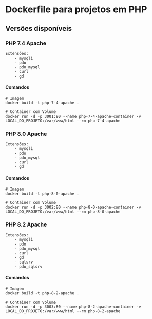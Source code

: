 # Dockerfile para projetos em PHP

## Versões disponíveis

### PHP 7.4 Apache

    Extensões:
        - mysqli
        - pdo
        - pdo_mysql
        - curl
        - gd

#### Comandos

```docker
# Imagem
docker build -t php-7-4-apache .

# Container com Volume
docker run -d -p 3001:80 --name php-7-4-apache-container -v LOCAL_DO_PROJETO:/var/www/html --rm php-7-4-apache
```

### PHP 8.0 Apache

    Extensões:
        - mysqli
        - pdo
        - pdo_mysql
        - curl
        - gd

#### Comandos

```docker
# Imagem
docker build -t php-8-0-apache .

# Container com Volume
docker run -d -p 3002:80 --name php-8-0-apache-container -v LOCAL_DO_PROJETO:/var/www/html --rm php-8-0-apache
```

### PHP 8.2 Apache

    Extensões:
        - mysqli
        - pdo
        - pdo_mysql
        - curl
        - gd
        - sqlsrv
        - pdo_sqlsrv

#### Comandos

```docker
# Imagem
docker build -t php-8-2-apache .

# Container com Volume
docker run -d -p 3003:80 --name php-8-2-apache-container -v LOCAL_DO_PROJETO:/var/www/html --rm php-8-2-apache
```
